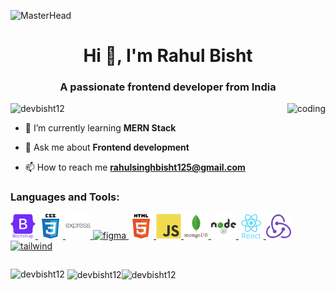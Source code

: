 ![MasterHead](https://i.postimg.cc/LhF4JjHj/stock-vector-programmers-using-javascript-programming-language-on-computer-tiny-people-javascript-la.jpg)

<h1 align="center">Hi 👋, I'm Rahul Bisht</h1>
<h3 align="center">A passionate frontend developer from India </h3>
<img align="right" alt="coding" src="https://i.postimg.cc/q7kp98B5/213875785-400ae517-156b-4aca-a787-bac75d84c393-ezgif-com-resize-2.gif">

<p align="left">  <img width="150" src="https://komarev.com/ghpvc/?username=devbisht12&label=Profile%20views&color=0e75b6&style=flat" alt="devbisht12" /> </p>

- 🌱 I’m currently learning **MERN Stack**

- 💬 Ask me about **Frontend development**

- 📫 How to reach me **rahulsinghbisht125@gmail.com**


<p align="left">
</p>

<h3 align="left">Languages and Tools:</h3>
<p align="left"> <a href="https://getbootstrap.com" target="_blank" rel="noreferrer"> <img src="https://raw.githubusercontent.com/devicons/devicon/master/icons/bootstrap/bootstrap-plain-wordmark.svg" alt="bootstrap" width="40" height="40"/> </a> <a href="https://www.w3schools.com/css/" target="_blank" rel="noreferrer"> <img src="https://raw.githubusercontent.com/devicons/devicon/master/icons/css3/css3-original-wordmark.svg" alt="css3" width="40" height="40"/> </a> <a href="https://expressjs.com" target="_blank" rel="noreferrer"> <img src="https://raw.githubusercontent.com/devicons/devicon/master/icons/express/express-original-wordmark.svg" alt="express" width="40" height="40"/> </a> <a href="https://www.figma.com/" target="_blank" rel="noreferrer"> <img src="https://www.vectorlogo.zone/logos/figma/figma-icon.svg" alt="figma" width="40" height="40"/> </a> <a href="https://www.w3.org/html/" target="_blank" rel="noreferrer"> <img src="https://raw.githubusercontent.com/devicons/devicon/master/icons/html5/html5-original-wordmark.svg" alt="html5" width="40" height="40"/> </a> <a href="https://developer.mozilla.org/en-US/docs/Web/JavaScript" target="_blank" rel="noreferrer"> <img src="https://raw.githubusercontent.com/devicons/devicon/master/icons/javascript/javascript-original.svg" alt="javascript" width="40" height="40"/> </a> <a href="https://www.mongodb.com/" target="_blank" rel="noreferrer"> <img src="https://raw.githubusercontent.com/devicons/devicon/master/icons/mongodb/mongodb-original-wordmark.svg" alt="mongodb" width="40" height="40"/> </a> <a href="https://nodejs.org" target="_blank" rel="noreferrer"> <img src="https://raw.githubusercontent.com/devicons/devicon/master/icons/nodejs/nodejs-original-wordmark.svg" alt="nodejs" width="40" height="40"/> </a> <a href="https://reactjs.org/" target="_blank" rel="noreferrer"> <img src="https://raw.githubusercontent.com/devicons/devicon/master/icons/react/react-original-wordmark.svg" alt="react" width="40" height="40"/> </a> <a href="https://redux.js.org" target="_blank" rel="noreferrer"> <img src="https://raw.githubusercontent.com/devicons/devicon/master/icons/redux/redux-original.svg" alt="redux" width="40" height="40"/> </a> <a href="https://tailwindcss.com/" target="_blank" rel="noreferrer"> <img src="https://www.vectorlogo.zone/logos/tailwindcss/tailwindcss-icon.svg" alt="tailwind" width="40" height="40"/> </a> </p>

<div style="display: flex; flex-wrap: wrap; width: 300px;" >
<p><img align="left" src="https://github-readme-stats.vercel.app/api/top-langs?username=devbisht12&show_icons=true&locale=en&layout=compact" alt="devbisht12" /></p>

<p>&nbsp;<img align="center" src="https://github-readme-stats.vercel.app/api?username=devbisht12&show_icons=true&locale=en" alt="devbisht12" /></p>

<p><img align="center" src="https://github-readme-streak-stats.herokuapp.com/?user=devbisht12&" alt="devbisht12" /></p></div>
